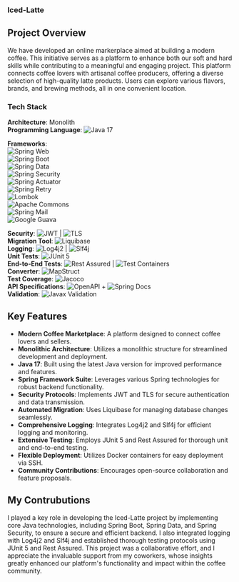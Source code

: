 ### Iced-Latte

## Project Overview

We have developed an online markerplace aimed at building a modern coffee. This initiative serves as a platform to enhance both our soft and hard skills while contributing to a meaningful and engaging project. This platform connects coffee lovers with artisanal coffee producers, offering a diverse selection of high-quality latte products. Users can explore various flavors, brands, and brewing methods, all in one convenient location.

### Tech Stack

**Architecture**: Monolith  
**Programming Language**: ![Java 17](https://img.shields.io/badge/Java%2017-Version%2017-blue)  

**Frameworks**:  
![Spring Web](https://img.shields.io/badge/Spring%20Web-Framework%20for%20Java%20Web%20Apps-green)  
![Spring Boot](https://img.shields.io/badge/Spring%20Boot-Framework%20for%20Java%20Applications-orange)  
![Spring Data](https://img.shields.io/badge/Spring%20Data-Data%20Access%20Framework-lightgreen)  
![Spring Security](https://img.shields.io/badge/Spring%20Security-Security%20for%20Java%20Applications-red)  
![Spring Actuator](https://img.shields.io/badge/Spring%20Actuator-Production%20Monitoring%20Tools-blue)  
![Spring Retry](https://img.shields.io/badge/Spring%20Retry-Retry%20Logic%20for%20Java%20Applications-lightblue)  
![Lombok](https://img.shields.io/badge/Lombok-Code%20Boilerplate%20Reduction-ff69b4)  
![Apache Commons](https://img.shields.io/badge/Apache%20Commons-Utility%20Libraries-darkblue)  
![Spring Mail](https://img.shields.io/badge/Spring%20Mail-Email%20Sending%20Framework-lightgray)  
![Google Guava](https://img.shields.io/badge/Google%20Guava-Utility%20Library%20for%20Java-ff9800)  

**Security**: ![JWT](https://img.shields.io/badge/JWT-JSON%20Web%20Token-orange) | ![TLS](https://img.shields.io/badge/TLS-Transport%20Layer%20Security-brightgreen)  
**Migration Tool**: ![Liquibase](https://img.shields.io/badge/Liquibase-Database%20Migration%20Tool-blue)  
**Logging**: ![Log4j2](https://img.shields.io/badge/Log4j2-Logging%20Framework-red) | ![Slf4j](https://img.shields.io/badge/Slf4j-Logging%20Facade-orange)  
**Unit Tests**: ![JUnit 5](https://img.shields.io/badge/JUnit%205-Unit%20Testing%20Framework-lightgreen)  
**End-to-End Tests**: ![Rest Assured](https://img.shields.io/badge/Rest%20Assured-Testing%20Library-yellow) | ![Test Containers](https://img.shields.io/badge/Test%20Containers-Integration%20Testing%20Library-lightblue)  
**Converter**: ![MapStruct](https://img.shields.io/badge/MapStruct-Java%20Bean%20Mapping%20Library-blue)  
**Test Coverage**: ![Jacoco](https://img.shields.io/badge/Jacoco-Test%20Coverage%20Tool-orange)  
**API Specifications**: ![OpenAPI](https://img.shields.io/badge/OpenAPI-API%20Specification%20Standard-green) + ![Spring Docs](https://img.shields.io/badge/Spring%20Docs-Spring%20API%20Documentation-orange)  
**Validation**: ![Javax Validation](https://img.shields.io/badge/Javax%20Validation-Bean%20Validation%20API-lightgray)  

## Key Features

- **Modern Coffee Marketplace**: A platform designed to connect coffee lovers and sellers.
- **Monolithic Architecture**: Utilizes a monolithic structure for streamlined development and deployment.
- **Java 17**: Built using the latest Java version for improved performance and features.
- **Spring Framework Suite**: Leverages various Spring technologies for robust backend functionality.
- **Security Protocols**: Implements JWT and TLS for secure authentication and data transmission.
- **Automated Migration**: Uses Liquibase for managing database changes seamlessly.
- **Comprehensive Logging**: Integrates Log4j2 and Slf4j for efficient logging and monitoring.
- **Extensive Testing**: Employs JUnit 5 and Rest Assured for thorough unit and end-to-end testing.
- **Flexible Deployment**: Utilizes Docker containers for easy deployment via SSH.
- **Community Contributions**: Encourages open-source collaboration and feature proposals.

## My Contrubutions
I played a key role in developing the Iced-Latte project by implementing core Java technologies, including Spring Boot, Spring Data, and Spring Security, to ensure a secure and efficient backend. I also integrated logging with Log4j2 and Slf4j and established thorough testing protocols using JUnit 5 and Rest Assured. This project was a collaborative effort, and I appreciate the invaluable support from my coworkers, whose insights greatly enhanced our platform's functionality and impact within the coffee community.
